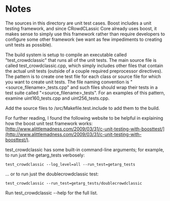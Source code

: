 # Notes
The sources in this directory are unit test cases.  Boost includes a
unit testing framework, and since CRowdCLassic Core already uses boost, it makes
sense to simply use this framework rather than require developers to
configure some other framework (we want as few impediments to creating
unit tests as possible).

The build system is setup to compile an executable called "test_crowdclassic"
that runs all of the unit tests.  The main source file is called
test_crowdclassic.cpp, which simply includes other files that contain the
actual unit tests (outside of a couple required preprocessor
directives).  The pattern is to create one test file for each class or
source file for which you want to create unit tests.  The file naming
convention is "<source_filename>_tests.cpp" and such files should wrap
their tests in a test suite called "<source_filename>_tests".  For an
examples of this pattern, examine uint160_tests.cpp and
uint256_tests.cpp.

Add the source files to /src/Makefile.test.include to add them to the build.

For further reading, I found the following website to be helpful in
explaining how the boost unit test framework works:
[http://www.alittlemadness.com/2009/03/31/c-unit-testing-with-boosttest/](http://www.alittlemadness.com/2009/03/31/c-unit-testing-with-boosttest/).

test_crowdclassic has some built-in command-line arguments; for
example, to run just the getarg_tests verbosely:

    test_crowdclassic --log_level=all --run_test=getarg_tests

... or to run just the doublecrowdclassic test:

    test_crowdclassic --run_test=getarg_tests/doublecrowdclassic

Run  test_crowdclassic --help   for the full list.

